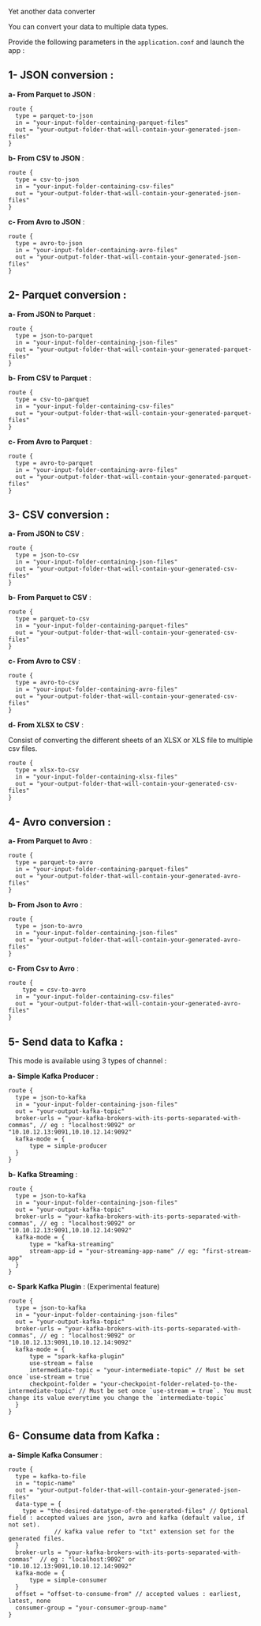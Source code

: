 Yet another data converter

You can convert your data to multiple data types.

Provide the following parameters in the `application.conf` and launch the app :

**1- JSON conversion** :
---

**a- From Parquet to JSON** : 
````hocon
route {
  type = parquet-to-json
  in = "your-input-folder-containing-parquet-files"
  out = "your-output-folder-that-will-contain-your-generated-json-files"
}
````

**b- From CSV to JSON** : 
````hocon
route {
  type = csv-to-json
  in = "your-input-folder-containing-csv-files"
  out = "your-output-folder-that-will-contain-your-generated-json-files"
}
````

**c- From Avro to JSON** : 
````hocon
route {
  type = avro-to-json
  in = "your-input-folder-containing-avro-files"
  out = "your-output-folder-that-will-contain-your-generated-json-files"
}
````

**2- Parquet conversion** :
---

**a- From JSON to Parquet** : 
````hocon
route {
  type = json-to-parquet
  in = "your-input-folder-containing-json-files"
  out = "your-output-folder-that-will-contain-your-generated-parquet-files"
}
````

**b- From CSV to Parquet** : 
````hocon
route {
  type = csv-to-parquet
  in = "your-input-folder-containing-csv-files"
  out = "your-output-folder-that-will-contain-your-generated-parquet-files"
}
````

**c- From Avro to Parquet** : 
````hocon
route {
  type = avro-to-parquet
  in = "your-input-folder-containing-avro-files"
  out = "your-output-folder-that-will-contain-your-generated-parquet-files"
}
````

**3- CSV conversion** :
---

**a- From JSON to CSV** : 
````hocon
route {
  type = json-to-csv
  in = "your-input-folder-containing-json-files"
  out = "your-output-folder-that-will-contain-your-generated-csv-files"
}
````

**b- From Parquet to CSV** : 
````hocon
route {
  type = parquet-to-csv
  in = "your-input-folder-containing-parquet-files"
  out = "your-output-folder-that-will-contain-your-generated-csv-files"
}
````

**c- From Avro to CSV** : 
````hocon
route {
  type = avro-to-csv
  in = "your-input-folder-containing-avro-files"
  out = "your-output-folder-that-will-contain-your-generated-csv-files"
}
````

**d- From XLSX to CSV** : 

Consist of converting the different sheets of an XLSX or XLS file to multiple csv files.
````hocon
route {
  type = xlsx-to-csv
  in = "your-input-folder-containing-xlsx-files"
  out = "your-output-folder-that-will-contain-your-generated-csv-files"
}
````

**4- Avro conversion** :
---

**a- From Parquet to Avro** :
```hocon
route {
  type = parquet-to-avro
  in = "your-input-folder-containing-parquet-files"
  out = "your-output-folder-that-will-contain-your-generated-avro-files"
}
```

**b- From Json to Avro** :
```hocon
route {
  type = json-to-avro
  in = "your-input-folder-containing-json-files"
  out = "your-output-folder-that-will-contain-your-generated-avro-files"
}
```

**c- From Csv to Avro** :
```hocon
route {
    type = csv-to-avro
  in = "your-input-folder-containing-csv-files"
  out = "your-output-folder-that-will-contain-your-generated-avro-files"
}
```

**5- Send data to Kafka** :
---

This mode is available using 3 types of channel : 

**a- Simple Kafka Producer** : 
````hocon
route {
  type = json-to-kafka
  in = "your-input-folder-containing-json-files"
  out = "your-output-kafka-topic"
  broker-urls = "your-kafka-brokers-with-its-ports-separated-with-commas", // eg : "localhost:9092" or "10.10.12.13:9091,10.10.12.14:9092"
  kafka-mode = {
      type = simple-producer
  }
}
````

**b- Kafka Streaming** : 
````hocon
route {
  type = json-to-kafka
  in = "your-input-folder-containing-json-files"
  out = "your-output-kafka-topic"
  broker-urls = "your-kafka-brokers-with-its-ports-separated-with-commas", // eg : "localhost:9092" or "10.10.12.13:9091,10.10.12.14:9092"
  kafka-mode = {
      type = "kafka-streaming"
      stream-app-id = "your-streaming-app-name" // eg: "first-stream-app"
  }
}
````

**c- Spark Kafka Plugin** : (Experimental feature)
````hocon
route {
  type = json-to-kafka
  in = "your-input-folder-containing-json-files"
  out = "your-output-kafka-topic"
  broker-urls = "your-kafka-brokers-with-its-ports-separated-with-commas", // eg : "localhost:9092" or "10.10.12.13:9091,10.10.12.14:9092"
  kafka-mode = {
      type = "spark-kafka-plugin"
      use-stream = false
      intermediate-topic = "your-intermediate-topic" // Must be set once `use-stream = true`
      checkpoint-folder = "your-checkpoint-folder-related-to-the-intermediate-topic" // Must be set once `use-stream = true`. You must change its value everytime you change the `intermediate-topic`
  }
}
````

**6- Consume data from Kafka** :
---

**a- Simple Kafka Consumer** :
````hocon
route {
  type = kafka-to-file
  in = "topic-name"
  out = "your-output-folder-that-will-contain-your-generated-json-files"
  data-type = {
    type = "the-desired-datatype-of-the-generated-files" // Optional field : accepted values are json, avro and kafka (default value, if not set). 
             // kafka value refer to "txt" extension set for the generated files.
  }
  broker-urls = "your-kafka-brokers-with-its-ports-separated-with-commas"  // eg : "localhost:9092" or "10.10.12.13:9091,10.10.12.14:9092"
  kafka-mode = {
      type = simple-consumer
  }
  offset = "offset-to-consume-from" // accepted values : earliest, latest, none
  consumer-group = "your-consumer-group-name"
}
````